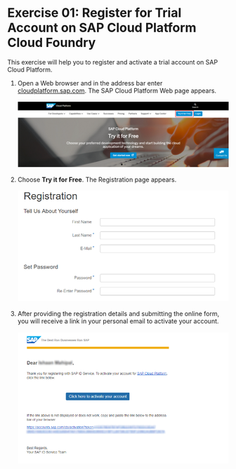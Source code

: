 # Exercise 01: Register for Trial Account on SAP Cloud Platform Cloud Foundry
This exercise will help you to register and activate a trial account on SAP Cloud Platform.

1. Open a Web browser and in the address bar enter [cloudplatform.sap.com](http://cloudplatform.sap.com). The SAP Cloud Platform Web page appears.
<br><br>
![Trial Login](/img/cp_main_pg.png?raw=true)
<br><br>
2. Choose **Try it for Free**. The Registration page appears.
<br><br>
![Registration](/img/registration.png?raw=true)
<br><br>
3. After providing the registration details and submitting the online form, you will receive a link in your personal email to activate your account.
<br><br>
![Activation Email](/img/Activation_email.png?raw=true)
<br><br>